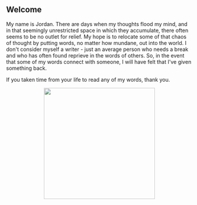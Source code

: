 ## Welcome 

My name is Jordan. There are days when my thoughts flood my mind, and in that seemingly unrestricted space in which they accumulate, there often seems to be no outlet for relief. My hope is to relocate some of that chaos of thought by putting words, no matter how mundane, out into the world. I don't consider myself a writer - just an average person who needs a break and who has often found reprieve in the words of others. So, in the event that some of my words connect with someone, I will have felt that I've given something back. 

If you taken time from your life to read any of my words, thank you. 

<img src="https://imgur.com/10vg0G9.png" width="300" style="display: block; margin: 0 auto">
 
